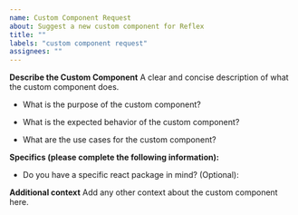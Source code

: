 ```yaml
---
name: Custom Component Request
about: Suggest a new custom component for Reflex
title: ""
labels: "custom component request"
assignees: ""
---
```


**Describe the Custom Component**
A clear and concise description of what the custom component does.

- What is the purpose of the custom component?

- What is the expected behavior of the custom component?

- What are the use cases for the custom component?

**Specifics (please complete the following information):**

- Do you have a specific react package in mind? (Optional):

**Additional context**
Add any other context about the custom component here.
